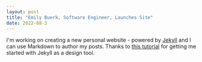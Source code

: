 ```yaml
---
layout: post
title: "Emily Buerk, Software Engineer, Launches Site"
date: 2022-08-3
---
```


I'm working on creating a new personal website - powered by [Jekyll](http://jekyllrb.com) and I can use Markdown to author my posts. Thanks to [this tutorial](http://jmcglone.com/guides/github-pages/) for getting me started with Jekyll as a design tool.
